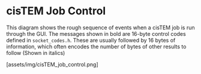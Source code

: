 # cisTEM Job Control

This diagram shows the rough sequence of events when a cisTEM job is run through the GUI.
The messages shown in bold are 16-byte control codes defined in `socket_codes.h`. These are usually followed by 16 bytes of information,
which often encodes the number of bytes of other results to follow (Shown in italics)

[assets/img/cisTEM_job_control.png]